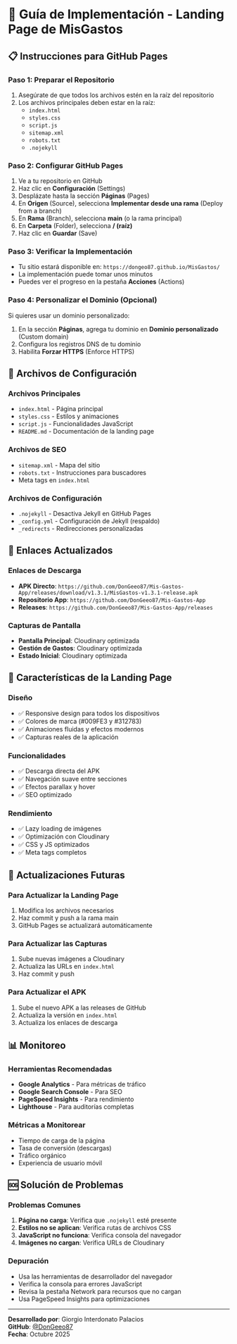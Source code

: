 # 🚀 Guía de Implementación - Landing Page de MisGastos

## 📋 Instrucciones para GitHub Pages

### **Paso 1: Preparar el Repositorio**
1. Asegúrate de que todos los archivos estén en la raíz del repositorio
2. Los archivos principales deben estar en la raíz:
   - `index.html`
   - `styles.css`
   - `script.js`
   - `sitemap.xml`
   - `robots.txt`
   - `.nojekyll`

### **Paso 2: Configurar GitHub Pages**
1. Ve a tu repositorio en GitHub
2. Haz clic en **Configuración** (Settings)
3. Desplázate hasta la sección **Páginas** (Pages)
4. En **Origen** (Source), selecciona **Implementar desde una rama** (Deploy from a branch)
5. En **Rama** (Branch), selecciona **main** (o la rama principal)
6. En **Carpeta** (Folder), selecciona **/ (raíz)**
7. Haz clic en **Guardar** (Save)

### **Paso 3: Verificar la Implementación**
- Tu sitio estará disponible en: `https://dongeo87.github.io/MisGastos/`
- La implementación puede tomar unos minutos
- Puedes ver el progreso en la pestaña **Acciones** (Actions)

### **Paso 4: Personalizar el Dominio (Opcional)**
Si quieres usar un dominio personalizado:
1. En la sección **Páginas**, agrega tu dominio en **Dominio personalizado** (Custom domain)
2. Configura los registros DNS de tu dominio
3. Habilita **Forzar HTTPS** (Enforce HTTPS)

## 🔧 Archivos de Configuración

### **Archivos Principales**
- `index.html` - Página principal
- `styles.css` - Estilos y animaciones
- `script.js` - Funcionalidades JavaScript
- `README.md` - Documentación de la landing page

### **Archivos de SEO**
- `sitemap.xml` - Mapa del sitio
- `robots.txt` - Instrucciones para buscadores
- Meta tags en `index.html`

### **Archivos de Configuración**
- `.nojekyll` - Desactiva Jekyll en GitHub Pages
- `_config.yml` - Configuración de Jekyll (respaldo)
- `_redirects` - Redirecciones personalizadas

## 📱 Enlaces Actualizados

### **Enlaces de Descarga**
- **APK Directo**: `https://github.com/DonGeeo87/Mis-Gastos-App/releases/download/v1.3.1/MisGastos-v1.3.1-release.apk`
- **Repositorio App**: `https://github.com/DonGeeo87/Mis-Gastos-App`
- **Releases**: `https://github.com/DonGeeo87/Mis-Gastos-App/releases`

### **Capturas de Pantalla**
- **Pantalla Principal**: Cloudinary optimizada
- **Gestión de Gastos**: Cloudinary optimizada  
- **Estado Inicial**: Cloudinary optimizada

## 🎨 Características de la Landing Page

### **Diseño**
- ✅ Responsive design para todos los dispositivos
- ✅ Colores de marca (#009FE3 y #312783)
- ✅ Animaciones fluidas y efectos modernos
- ✅ Capturas reales de la aplicación

### **Funcionalidades**
- ✅ Descarga directa del APK
- ✅ Navegación suave entre secciones
- ✅ Efectos parallax y hover
- ✅ SEO optimizado

### **Rendimiento**
- ✅ Lazy loading de imágenes
- ✅ Optimización con Cloudinary
- ✅ CSS y JS optimizados
- ✅ Meta tags completos

## 🔄 Actualizaciones Futuras

### **Para Actualizar la Landing Page**
1. Modifica los archivos necesarios
2. Haz commit y push a la rama main
3. GitHub Pages se actualizará automáticamente

### **Para Actualizar las Capturas**
1. Sube nuevas imágenes a Cloudinary
2. Actualiza las URLs en `index.html`
3. Haz commit y push

### **Para Actualizar el APK**
1. Sube el nuevo APK a las releases de GitHub
2. Actualiza la versión en `index.html`
3. Actualiza los enlaces de descarga

## 📊 Monitoreo

### **Herramientas Recomendadas**
- **Google Analytics** - Para métricas de tráfico
- **Google Search Console** - Para SEO
- **PageSpeed Insights** - Para rendimiento
- **Lighthouse** - Para auditorías completas

### **Métricas a Monitorear**
- Tiempo de carga de la página
- Tasa de conversión (descargas)
- Tráfico orgánico
- Experiencia de usuario móvil

## 🆘 Solución de Problemas

### **Problemas Comunes**
1. **Página no carga**: Verifica que `.nojekyll` esté presente
2. **Estilos no se aplican**: Verifica rutas de archivos CSS
3. **JavaScript no funciona**: Verifica consola del navegador
4. **Imágenes no cargan**: Verifica URLs de Cloudinary

### **Depuración**
- Usa las herramientas de desarrollador del navegador
- Verifica la consola para errores JavaScript
- Revisa la pestaña Network para recursos que no cargan
- Usa PageSpeed Insights para optimizaciones

---

**Desarrollado por**: Giorgio Interdonato Palacios  
**GitHub**: [@DonGeeo87](https://github.com/DonGeeo87)  
**Fecha**: Octubre 2025
